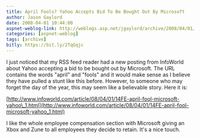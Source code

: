 ```yaml
---
title: April Fools? Yahoo Accepts Bid To Be Bought Out By Microsoft
author: Jason Gaylord
date: 2008-04-01 10:44:00
aspnet-weblog-link: http://weblogs.asp.net/jgaylord/archive/2008/04/01/april-fools-yahoo-accepts-bid-to-be-bought-out-by-microsoft.aspx
categories: [aspnet-weblog]
tags: [archive]
bitly: https://bit.ly/2TqGqjc
---
```


I just noticed that my RSS feed reader had a new posting from InfoWorld about Yahoo accepting a bid to be bought out by Microsoft. The URL contains the words "april" and "fools" and it would make sense as I believe they have pulled a stunt like this before. However, to someone who may forget the day of the year, this may seem like a believable story. Here it is:

[http://www.infoworld.com/article/08/04/01/14FE-april-fool-microsoft-yahoo\_1.html](http://www.infoworld.com/article/08/04/01/14FE-april-fool-microsoft-yahoo_1.html)

I like the whole employee compensation section with Microsoft giving an Xbox and Zune to all employees they decide to retain. It's a nice touch.